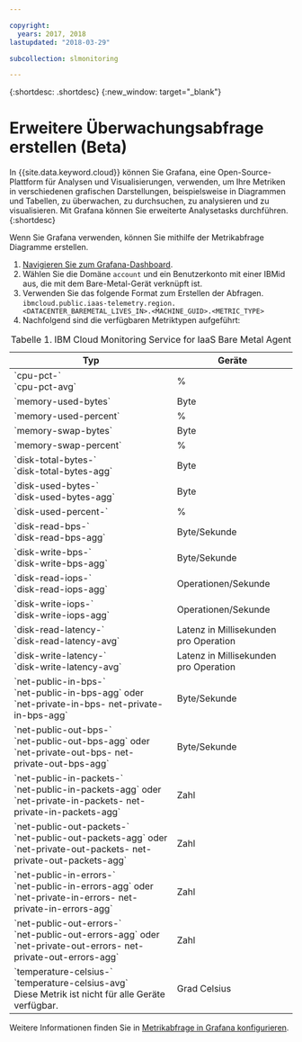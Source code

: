 ```yaml
---

copyright:
  years: 2017, 2018
lastupdated: "2018-03-29"

subcollection: slmonitoring

---
```


{:shortdesc: .shortdesc}
{:new_window: target="_blank"}

# Erweitere Überwachungsabfrage erstellen (Beta)

In {{site.data.keyword.cloud}} können Sie Grafana, eine Open-Source-Plattform für Analysen und Visualisierungen, verwenden, um Ihre Metriken in verschiedenen grafischen Darstellungen, beispielsweise in Diagrammen und Tabellen, zu überwachen, zu durchsuchen, zu analysieren und zu visualisieren. Mit Grafana können Sie erweiterte Analysetasks durchführen.
{:shortdesc}

Wenn Sie Grafana verwenden, können Sie mithilfe der Metrikabfrage Diagramme erstellen.
1. [Navigieren Sie zum Grafana-Dashboard](/docs/services/cloud-monitoring/grafana?topic=services/cloud-monitoring-navigating_grafana#navigating_grafana).
2. Wählen Sie die Domäne `account` und ein Benutzerkonto mit einer IBMid aus, die mit dem Bare-Metal-Gerät verknüpft ist.
3. Verwenden Sie das folgende Format zum Erstellen der Abfragen.
`ibmcloud.public.iaas-telemetry.region.<DATACENTER_BAREMETAL_LIVES_IN>.<MACHINE_GUID>.<METRIC_TYPE>`
4. Nachfolgend sind die verfügbaren Metriktypen aufgeführt:
<table>
   <CAPTION>Tabelle 1. IBM Cloud Monitoring Service for IaaS Bare Metal Agent</CAPTION>
   <THEAD>
   <TR>
   <th>Typ</th>
     <th>Geräte</th>
   </TR>
   </THEAD>
   <TBODY>
     <tr>
       <td>`cpu-pct-<id>`<br>`cpu-pct-avg`</td>
       <td>%</td>
     </tr>
     <tr>
       <td>`memory-used-bytes`</td>
       <td>Byte</td>
     </tr>
   <tr>
       <td>`memory-used-percent`</td>
       <td>%</td>
     </tr>
     <tr>
       <td>`memory-swap-bytes`</td>
       <td>Byte</td>
     </tr>
     <tr>
       <td>`memory-swap-percent`</td>
       <td>%</td>
     </tr>
     <tr>
       <td>`disk-total-bytes-<id>` <br>`disk-total-bytes-agg`</td>
       <td>Byte</td>
     </tr>
     <tr>
       <td>`disk-used-bytes-<id>` <br>`disk-used-bytes-agg`</td>
       <td>Byte</td>
     </tr>
   <tr>
       <td>`disk-used-percent-<id>`</td>
       <td>%</td>
     </tr>
     <tr>
       <td>`disk-read-bps-<id>` <br>`disk-read-bps-agg`</td>
       <td>Byte/Sekunde</td>
     </tr>
     <tr>
       <td>`disk-write-bps-<id>`<br>`disk-write-bps-agg`</td>
       <td>Byte/Sekunde</td>
     </tr>
     <tr>
       <td>`disk-read-iops-<id>`<br>`disk-read-iops-agg`</td>
       <td>Operationen/Sekunde</td>
     </tr>
      <tr>
       <td>`disk-write-iops-<id>`<br>`disk-write-iops-agg`</td>
       <td>Operationen/Sekunde</td>
     </tr>
     <tr>
       <td>`disk-read-latency-<id>`<br>`disk-read-latency-avg`</td>
       <td>Latenz in Millisekunden pro Operation</td>
     </tr>
    <tr>
       <td>`disk-write-latency-<id>`<br>`disk-write-latency-avg`</td>
       <td>Latenz in Millisekunden pro Operation</td>
     </tr>
     <tr>
       <td>`net-public-in-bps-<id>`<br>`net-public-in-bps-agg` oder `net-private-in-bps-<id>
net-private-in-bps-agg`</td>
       <td>Byte/Sekunde</td>
     </tr>
      <tr>
       <td>`net-public-out-bps-<id>`<br>`net-public-out-bps-agg` oder `net-private-out-bps-<id>
net-private-out-bps-agg`</td>
       <td>Byte/Sekunde</td>
     </tr>
     <tr>
       <td>`net-public-in-packets-<id>`<br>`net-public-in-packets-agg` oder `net-private-in-packets-<id> net-private-in-packets-agg`</td>
       <td>Zahl</td>
     </tr>
   <tr>
       <td>`net-public-out-packets-<id>`<br>`net-public-out-packets-agg` oder `net-private-out-packets-<id> net-private-out-packets-agg`</td>
       <td>Zahl</td>
     </tr>
   <tr>
       <td>`net-public-in-errors-<id>` <br>`net-public-in-errors-agg` oder `net-private-in-errors-<id> net-private-in-errors-agg`</td>
       <td>Zahl</td>
     </tr>
      <tr>
       <td>`net-public-out-errors-<id>` <br>`net-public-out-errors-agg` oder `net-private-out-errors-<id> net-private-out-errors-agg`</td>
       <td>Zahl</td>
     </tr>
    <tr>
       <td>`temperature-celsius-<id>` <br>`temperature-celsius-avg`
         <br>Diese Metrik ist nicht für alle Geräte verfügbar.</td>
       <td>Grad Celsius</td>
     </tr>
   </TBODY>
   </table>

Weitere Informationen finden Sie in [Metrikabfrage in Grafana konfigurieren](/docs/services/cloud-monitoring/grafana?topic=services/cloud-monitoring-define_query#define_query).
